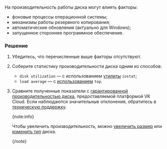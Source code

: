 
На производительность работы диска могут влиять факторы:

- фоновые процессы операционной системы;
- механизмы работы резервного копирования;
- автоматические обновления (актуально для Windows);
- запущенное стороннее программное обеспечение.

### Решение

1. Убедитесь, что перечисленные выше факторы отсутствуют.

1. Соберите статистику производительности диска одним из способов:

   - `disk utilization` — с использованием [утилиты](https://www.cyberciti.biz/tips/linux-disk-performance-monitoring-howto.html) `iostat`;
   - `load average` — c [использованием](https://www.digitalocean.com/community/tutorials/load-average-in-linux) `top`.

1. Сравните полученные показатели с [гарантированной производительностью диска](../../concepts/volume-sla), предоставляемой платформой VK Cloud. Если наблюдаются значительные отклонения, обратитесь в [техническую поддержку](/ru/contacts).

   {note:info}
   
   Чтобы увеличить производительность, можно [увеличить размер](../../instructions/volumes#uvelichenie_razmera_diska_s_perezagruzkoy_vm) или [изменить тип](../../instructions/volumes#izmenenie_tipa_diska) диска.
   
   {/note}